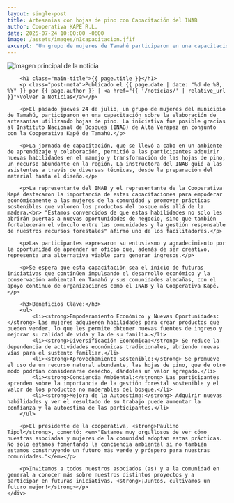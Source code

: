 ```yaml
---
layout: single-post
title: Artesanias con hojas de pino con Capacitación del INAB
author: Cooperativa KAPÉ R.L.
date: 2025-07-24 10:00:00 -0600
image: /assets/images/n1capacitacion.jfif
excerpt: "Un grupo de mujeres de Tamahú participaron en una capacitación para la elaboración de artesanías con hojas de pino, una iniciativa del INAB y la Cooperativa Kapé."
---
```


<section class="content-section blog-single-post">
    <div class="container">
        <img src="{{ page.image | relative_url }}" alt="Imagen principal de la noticia" class="post-main-image">
        
        <h1 class="main-title">{{ page.title }}</h1>
        <p class="post-meta">Publicado el {{ page.date | date: "%d de %B, %Y" }} por {{ page.author }} | <a href="{{ '/noticias/' | relative_url }}">Volver a Noticias</a></p>
        
        <p>El pasado jueves 24 de julio, un grupo de mujeres del municipio de Tamahú, participaron en una capacitación sobre la elaboración de artesanías utilizando hojas de pino. La iniciativa fue posible gracias al Instituto Nacional de Bosques (INAB) de Alta Verapaz en conjunto con la Cooperativa Kapé de Tamahú.</p>
        
        <p>La jornada de capacitación, que se llevó a cabo en un ambiente de aprendizaje y colaboración, permitió a las participantes adquirir nuevas habilidades en el manejo y transformación de las hojas de pino, un recurso abundante en la región. La instructora del INAB guió a las asistentes a través de diversas técnicas, desde la preparación del material hasta el diseño.</p>

        <p>La representante del INAB y el representante de la Cooperativa Kapé destacaron la importancia de estas capacitaciones para empoderar económicamente a las mujeres de la comunidad y promover prácticas sostenibles que valoren los productos del bosque más allá de la madera.<br> "Estamos convencidos de que estas habilidades no solo les abrirán puertas a nuevas oportunidades de negocio, sino que también fortalecerán el vínculo entre las comunidades y la gestión responsable de nuestros recursos forestales" afirmó uno de los facilitadores.</p>

        <p>Las participantes expresaron su entusiasmo y agradecimiento por la oportunidad de aprender un oficio que, además de ser creativo, representa una alternativa viable para generar ingresos.</p>

        <p>Se espera que esta capacitación sea el inicio de futuras iniciativas que continúen impulsando el desarrollo económico y la conservación ambiental en Tamahú y sus comunidades aledañas, con el apoyo continuo de organizaciones como el INAB y la Cooperativa Kapé.</p>
        
        <h3>Beneficios Clave:</h3>
        <ul>
            <li><strong>Empoderamiento Económico y Nuevas Oportunidades:</strong> Las mujeres adquieren habilidades para crear productos que pueden vender, lo que les permite obtener nuevas fuentes de ingreso y mejorar su calidad de vida y la de su familia.</li>
            <li><strong>Diversificación Económica:</strong> Se reduce la dependencia de actividades económicas tradicionales, abriendo nuevas vías para el sustento familiar.</li>
            <li><strong>Aprovechamiento Sostenible:</strong> Se promueve el uso de un recurso natural abundante, las hojas de pino, que de otro modo podrían considerarse desecho, dándoles un valor agregado.</li>
            <li><strong>Conciencia Ambiental:</strong> Las participantes aprenden sobre la importancia de la gestión forestal sostenible y el valor de los productos no maderables del bosque.</li>
            <li><strong>Mejora de la Autoestima:</strong> Adquirir nuevas habilidades y ver el resultado de su trabajo puede aumentar la confianza y la autoestima de las participantes.</li>
        </ul>

        <p>El presidente de la cooperativa, <strong>Paulino Tipol</strong>, comentó: <em>"Estamos muy orgullosos de ver cómo nuestras asociadas y mujeres de la comunidad adoptan estas prácticas. No solo estamos fomentando la conciencia ambiental si no también estamos construyendo un futuro más verde y próspero para nuestras comunidades."</em></p>

        <p>Invitamos a todos nuestros asociados (as) y a la comunidad en general a conocer más sobre nuestros distintos proyectos y a participar en futuras iniciativas. <strong>¡Juntos, cultivamos un futuro mejor!</strong></p>
    </div>
</section>